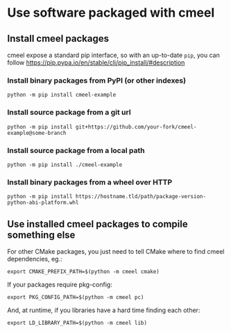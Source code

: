 # Use software packaged with cmeel

## Install cmeel packages

cmeel expose a standard pip interface, so with an up-to-date `pip`, you can follow
<https://pip.pypa.io/en/stable/cli/pip_install/#description>

### Install binary packages from PyPI (or other indexes)

```
python -m pip install cmeel-example
```

### Install source package from a git url

```
python -m pip install git+https://github.com/your-fork/cmeel-example@some-branch
```

### Install source package from a local path

```
python -m pip install ./cmeel-example
```

### Install binary packages from a wheel over HTTP

```
python -m pip install https://hostname.tld/path/package-version-python-abi-platform.whl
```

## Use installed cmeel packages to compile something else

For other CMake packages, you just need to tell CMake where to find cmeel dependencies, eg.:
```
export CMAKE_PREFIX_PATH=$(python -m cmeel cmake)
```

If your packages require pkg-config:
```
export PKG_CONFIG_PATH=$(python -m cmeel pc)
```

And, at runtime, if you libraries have a hard time finding each other:
```
export LD_LIBRARY_PATH=$(python -m cmeel lib)
```
